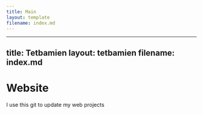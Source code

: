 ```yaml
---
title: Main
layout: template
filename: index.md
--- 
```


---
title: Tetbamien
layout: tetbamien
filename: index.md
--- 

# Website
I use this git to update my web projects
